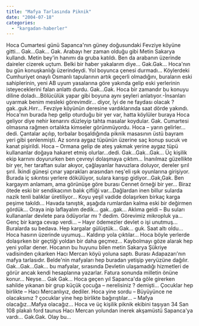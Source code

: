 ```yaml
---
title: "Mafya Tarlasında Piknik"
date: "2004-07-18"
categories: 
  - "kargadan-haberler"
---
```


Hoca Cumartesi günü Sapanca'nın güney doğusundaki Fevziye köyüne gitti... Gak...Gak... Gak. Arabayı her zaman olduğu gibi Metin Sakarya kullandı. Metin bey'in hanımı da gruba katıldı. Ben da arabanın üzerinde daireler cizerek uçtum. Belki bir haber yakalarım diye... Gak.Gak... Hoca'nın bu gün konuşkanlığı üzerindeydi. Yol boyunca çenesi durmadı... Köylerdeki Cumhuriyet onaylı Osmanlı tapularının artık geçerli olmadığını, buraların eski sahiplerinin, yeni AB uyum yasalarına göre yakında gelip eski yerlerinin isteyeceklerini falan anlattı durdu. Gak...Gak. Hoca bir zamandır bu konuyu diline doladı...Bölücülük yapar gibi boyuna aynı şeyleri anlatıyor.-İnsanları uyarmak benim mesleki görevimdir... diyor, İyi de ne faydası olacak ? gak..guk.Hırr... Fevziye köyünün deresine vardıklarında saat dörde yakındı. Hoca'nın burada hep gelip oturduğu bir yer var, hatta köylüler buraya Hoca geliyor diye nehir kenarını düzleyip tahta masalar koydular. Gak. Cumartesi olmasına rağmen ortalıkta kimseler görünmüyordu. Hoca – yarın gelirler... dedi. Çantalar açılıp, torbalar boşaldığında piknik masasının üstü bayram yeri gibi şenlenmişti. Az sonra aygaz tüpünün üzerine saç konup sucuk ve kanat pişirildi. Hoca – Ormana gelip de ateş yakmak yerine aygaz tüpü kullananlar doğaya hakaret etmiş olurlar...dedi. Gak...Gak...Gak... Üç kişilik ekip karnını doyururken ben çevreyi dolaşmaya çıktım... İnanılmaz güzellikte bir yer, her taraftan sular akıyor, çağlayanlar havuzlara doluyor, dereler şırıl şırıl. İkindi güneşi çınar yaprakları arasından neş'eli ışık oyunlarına girişiyor. Burada iç sıkıntısı yerlere dökülüyor, sulara karışıp gidiyor...Gak,Gak. Ben kargayım anlamam, ama görünüşe göre burası Cennet örneği bir yer... Biraz ötede eski bir sendikacının balık çifliği var...Dağlardan inen billur sularda nazik tenli balıklar üretiliyor... Koyu yeşil vadide dolaşırken birkaç karga peşime takıldı... Havada tanıştık, aşağıda rumlardan kalma eski bir değirmen gördük... Oraya inip laflayalım dedik... gak...gak... Aklıma geldi – Bu suları kullananlar devlete para ödüyorlar mı ? dedim. Görevimiz mikropluk ya... Genç bir karga cevap verdi... – Hayır ödemezler devlet o işi unutmuş... Buralarda su bedava. Hep kargalar gülüştük... Gak... guk. Saat altı oldu... Hoca hasırın üzerinde uyumuş... Kaldırıp yola çıktılar... Hoca böyle yerlerde dolaşırken bir geçtiği yoldan bir daha geçmez... Kaybolmayı göze alarak hep yeni yollar dener. Hocanın bu huyunu bilen metin Sakarya Şükriye vadisinden çıkarken Hacı Mercan köyü yoluna saptı. Burası Adapazarı'nın mafya tarlasıdır. Belde'nin mafyaları hep buradan yetişip yeryüzüne dağılır. Gak...Gak...Gak... bu mafyalar, sırasında Devletin ulaşamadığı hizmetleri de görür ancak kendi hesaplarına yazarlar. Fatura sonunda milletin önüne konur... Neyse... Gak Gak... Hoca geçen yıl Sapanca'da göle girerken sahilde yıkanan bir grup küçük çocuğa – nerelisiniz ? demişti... Çocuklar hep birlikte – Hacı Mercanlıyız, dediler. Hoca yine sordu – Büyüyünce ne olacaksınız ? çocuklar yine hep birlikte bağırıştılar... – Mafya olacağız...Mafya olacağız... Hoca ve üç kişilik piknik ekibini taşıyan 34 San 108 plakalı ford taunus Hacı Mercan yolundan inerek akşamüstü Sapanca'ya vardı... Gak.Gak. Olay bu...
